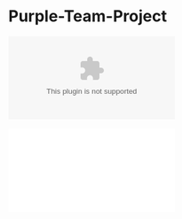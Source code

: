 # Purple-Team-Project

![Purple Team Project](files/Jacob%20Small%20Final%20Project%20Presentation.pptx)

![Slide1-10](files/Slide1-10.pdf)
